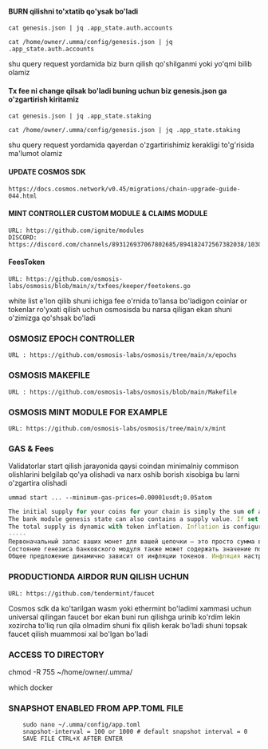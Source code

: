 #### BURN qilishni to'xtatib qo'ysak bo'ladi

```
cat genesis.json | jq .app_state.auth.accounts

cat /home/owner/.umma/config/genesis.json | jq .app_state.auth.accounts

```

shu query request yordamida biz burn qilish qo'shilganmi yoki yo'qmi bilib olamiz

#### Tx fee ni change qilsak bo'ladi buning uchun biz genesis.json ga o'zgartirish kiritamiz

```
cat genesis.json | jq .app_state.staking

cat /home/owner/.umma/config/genesis.json | jq .app_state.staking
```

shu query request yordamida qayerdan o'zgartirishimiz kerakligi to'g'risida ma'lumot olamiz


#### UPDATE COSMOS SDK

```
https://docs.cosmos.network/v0.45/migrations/chain-upgrade-guide-044.html
```

#### MINT CONTROLLER CUSTOM MODULE & CLAIMS MODULE

```
URL: https://github.com/ignite/modules
DISCORD: https://discord.com/channels/893126937067802685/894182472567382038/1030096984025071616
```

#### FeesToken
```
URL: https://github.com/osmosis-labs/osmosis/blob/main/x/txfees/keeper/feetokens.go
```

white list e'lon qilib shuni ichiga fee o'rnida to'lansa bo'ladigon coinlar or tokenlar ro'yxati qilish uchun osmosisda bu narsa qiligan ekan shuni o'zimizga qo'shsak bo'ladi

### OSMOSIZ EPOCH CONTROLLER

```
URL : https://github.com/osmosis-labs/osmosis/tree/main/x/epochs
```

### OSMOSIS MAKEFILE

```
URL : https://github.com/osmosis-labs/osmosis/blob/main/Makefile
```

### OSMOSIS MINT MODULE FOR EXAMPLE

```
URL: https://github.com/osmosis-labs/osmosis/tree/main/x/mint
```

### GAS & Fees

Validatorlar start qilish jarayonida qaysi coindan minimalniy commison olishlarini belgilab qo'ya olishadi va narx oshib borish xisobiga bu larni o'zgartira olishadi
```
ummad start ... --minimum-gas-prices=0.00001usdt;0.05atom
```


```javascript
The initial supply for your coins for your chain is simply the sum of all account balances in your genesis.
The bank module genesis state can also contains a supply value. If set, this enforces the initial supply of the chain and the genesis initialization fails if the sum of balances is not equal to this value.
The total supply is dynamic with token inflation. Inflation is configurable with the mint module.
-----
Первоначальный запас ваших монет для вашей цепочки — это просто сумма всех балансов счетов в вашем генезисе.
Состояние генезиса банковского модуля также может содержать значение поставки. Если установлено, это обеспечивает начальное снабжение цепочки, и инициализация генезиса завершается сбоем, если сумма балансов не равна этому значению.
Общее предложение динамично зависит от инфляции токенов. Инфляция настраивается с помощью модуля монетного двора.
```


### PRODUCTIONDA AIRDOR RUN QILISH UCHUN

```
URL: https://github.com/tendermint/faucet
```
Cosmos sdk da ko'tarilgan wasm yoki ethermint bo'ladimi xammasi uchun universal qilingan faucet bor ekan buni run qilishga urinib ko'rdim lekin xozircha to'liq run qila olmadim shuni fix qilish kerak bo'ladi shuni topsak faucet qilish muammosi xal bo'lgan bo'ladi

### ACCESS TO DIRECTORY
chmod -R 755 ~/home/owner/.umma/

which docker

### SNAPSHOT ENABLED FROM APP.TOML FILE

```
    sudo nano ~/.umma/config/app.toml
    snapshot-interval = 100 or 1000 # default snapshot interval = 0
    SAVE FILE CTRL+X AFTER ENTER

```